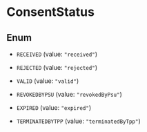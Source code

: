 
# ConsentStatus

## Enum


* `RECEIVED` (value: `"received"`)

* `REJECTED` (value: `"rejected"`)

* `VALID` (value: `"valid"`)

* `REVOKEDBYPSU` (value: `"revokedByPsu"`)

* `EXPIRED` (value: `"expired"`)

* `TERMINATEDBYTPP` (value: `"terminatedByTpp"`)




